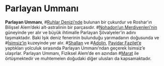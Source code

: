 # Parlayan Ummanı

**Parlayan Ummanı**, #[Ruhlar Denizi’nde](locations/sea-of-souls) bulunan bir çukurdur ve Roshar’ın Bilişsel Alem’deki alt-astralinin bir parçasıdır. #[Nohadon’un Merdivenleri’nin](locations/nohadons-stairways) güneyinde yer alır ve büyük ihtimalle Parlayan Şövalyeler’in adını taşımaktadır. Baki Işık deniz fenerinin bulunduğu yarımadanın doğusunda ve #[İsimsiz’in](locations/nameless) kuzeyinde yer alır. #[Shallan](characters/shallan) ve #[Adolin](characters/adolin), [Payidar Fazilet’e](locations/lasting-integrity) yaptıkları yolculuk sırasında Parlayan Ummanı’ndan geçerek İsimsiz’e ulaşırlar. Parlayan Ummanı, Fiziksel Alem’de en azından #[Marat](locations/marat) ile örtüşmektedir ve muhtemelen doğudaki diğer ulusları da kapsamaktadır.
